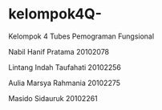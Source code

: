# kelompok4Q-

Kelompok 4 Tubes Pemograman Fungsional

Nabil Hanif Pratama 20102078

Lintang Indah Taufahati 20102256

Aulia Marsya Rahmania 20102275

Masido Sidauruk 20102261
